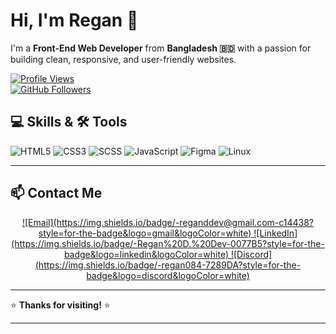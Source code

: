 # Hi, I'm Regan 👋

I'm a **Front-End Web Developer** from **Bangladesh 🇧🇩** with a passion for building clean, responsive, and user-friendly websites.

[![Profile Views](https://komarev.com/ghpvc/?username=devregan&label=Profile%20views&color=0e75b6&style=flat)](https://github.com/devregan)  
[![GitHub Followers](https://img.shields.io/github/followers/devregan?label=Follow&style=social)](https://github.com/devregan)  
 
## 💻 Skills & 🛠️ Tools

![HTML5](https://img.shields.io/badge/-HTML5-E34F26?style=flat&logo=html5&logoColor=white&labelColor=E34F26) ![CSS3](https://img.shields.io/badge/-CSS3-1572B6?style=flat&logo=css3&logoColor=white&labelColor=1572B6) ![SCSS](https://img.shields.io/badge/-SCSS-CC6699?style=flat&logo=sass&logoColor=white&labelColor=CC6699) ![JavaScript](https://img.shields.io/badge/-JavaScript-F7DF1E?style=flat&logo=javascript&logoColor=black&labelColor=F7DF1E) ![Figma](https://img.shields.io/badge/-Figma-F24E1E?style=flat&logo=figma&logoColor=white&labelColor=F24E1E) ![Linux](https://img.shields.io/badge/-Linux-FCC624?style=flat&logo=linux&logoColor=black&labelColor=FCC624)

---

## 📫 Contact Me


<p align="center">
  <a href="mailto:reganddev@gmail.com">
    ![Email](https://img.shields.io/badge/-reganddev@gmail.com-c14438?style=for-the-badge&logo=gmail&logoColor=white)
  </a>
  <a href="https://www.linkedin.com/in/regan-d-dev-a3254b326">
    ![LinkedIn](https://img.shields.io/badge/-Regan%20D.%20Dev-0077B5?style=for-the-badge&logo=linkedin&logoColor=white)
  </a>
  <a href="https://discord.com/users/regan084">
    ![Discord](https://img.shields.io/badge/-regan084-7289DA?style=for-the-badge&logo=discord&logoColor=white)
  </a>
</p>

---

⭐️ **Thanks for visiting!** ⭐️

---
